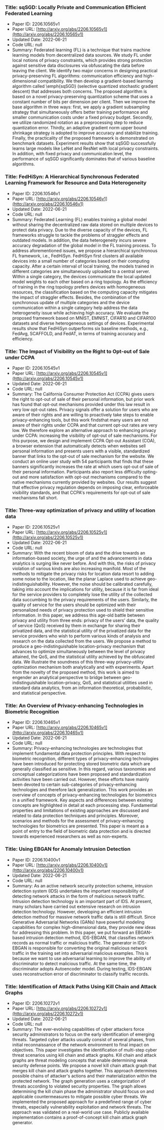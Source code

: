 ### Title: sqSGD: Locally Private and Communication Efficient Federated Learning
* Paper ID: 2206.10565v1
* Paper URL: [http://arxiv.org/abs/2206.10565v1](http://arxiv.org/abs/2206.10565v1)
* Updated Date: 2022-06-21
* Code URL: null
* Summary: Federated learning (FL) is a technique that trains machine learning models
from decentralized data sources. We study FL under local notions of privacy
constraints, which provides strong protection against sensitive data
disclosures via obfuscating the data before leaving the client. We identify two
major concerns in designing practical privacy-preserving FL algorithms:
communication efficiency and high-dimensional compatibility. We then develop a
gradient-based learning algorithm called \emph{sqSGD} (selective quantized
stochastic gradient descent) that addresses both concerns. The proposed
algorithm is based on a novel privacy-preserving quantization scheme that uses
a constant number of bits per dimension per client. Then we improve the base
algorithm in three ways: first, we apply a gradient subsampling strategy that
simultaneously offers better training performance and smaller communication
costs under a fixed privacy budget. Secondly, we utilize randomized rotation as
a preprocessing step to reduce quantization error. Thirdly, an adaptive
gradient norm upper bound shrinkage strategy is adopted to improve accuracy and
stabilize training. Finally, the practicality of the proposed framework is
demonstrated on benchmark datasets. Experiment results show that sqSGD
successfully learns large models like LeNet and ResNet with local privacy
constraints. In addition, with fixed privacy and communication level, the
performance of sqSGD significantly dominates that of various baseline
algorithms.

### Title: FedHiSyn: A Hierarchical Synchronous Federated Learning Framework for Resource and Data Heterogeneity
* Paper ID: 2206.10546v1
* Paper URL: [http://arxiv.org/abs/2206.10546v1](http://arxiv.org/abs/2206.10546v1)
* Updated Date: 2022-06-21
* Code URL: null
* Summary: Federated Learning (FL) enables training a global model without sharing the
decentralized raw data stored on multiple devices to protect data privacy. Due
to the diverse capacity of the devices, FL frameworks struggle to tackle the
problems of straggler effects and outdated models. In addition, the data
heterogeneity incurs severe accuracy degradation of the global model in the FL
training process. To address aforementioned issues, we propose a hierarchical
synchronous FL framework, i.e., FedHiSyn. FedHiSyn first clusters all available
devices into a small number of categories based on their computing capacity.
After a certain interval of local training, the models trained in different
categories are simultaneously uploaded to a central server. Within a single
category, the devices communicate the local updated model weights to each other
based on a ring topology. As the efficiency of training in the ring topology
prefers devices with homogeneous resources, the classification based on the
computing capacity mitigates the impact of straggler effects. Besides, the
combination of the synchronous update of multiple categories and the device
communication within a single category help address the data heterogeneity
issue while achieving high accuracy. We evaluate the proposed framework based
on MNIST, EMNIST, CIFAR10 and CIFAR100 datasets and diverse heterogeneous
settings of devices. Experimental results show that FedHiSyn outperforms six
baseline methods, e.g., FedAvg, SCAFFOLD, and FedAT, in terms of training
accuracy and efficiency.

### Title: The Impact of Visibility on the Right to Opt-out of Sale under CCPA
* Paper ID: 2206.10545v1
* Paper URL: [http://arxiv.org/abs/2206.10545v1](http://arxiv.org/abs/2206.10545v1)
* Updated Date: 2022-06-21
* Code URL: null
* Summary: The California Consumer Protection Act (CCPA) gives users the right to
opt-out of sale of their personal information, but prior work has found that
opt-out mechanisms provided under this law result in very low opt-out rates.
Privacy signals offer a solution for users who are aware of their rights and
are willing to proactively take steps to enable privacy-enhancing tools, but
this work findsthat many users are not aware of their rights under CCPA and
that current opt-out rates are very low. We therefore explore an alternative
approach to enhancing privacy under CCPA: increasing the visibility of opt-out
of sale mechanisms. For this purpose, we design and implement CCPA Opt-out
Assistant (COA), a browser extension that automatically detects when websites
sell personal information and presents users with a visible, standardized
banner that links to the opt-out of sale mechanism for the website. We conduct
an online user study with 54 participants that finds that these banners
significantly increases the rate at which users opt-out of sale of their
personal information. Participants also report less difficulty opting-out and
more satisfaction with opt-out mechanisms compared to the native mechanisms
currently provided by websites. Our results suggest that effective privacy
regulation depends on imposing clear, enforceable visibility standards, and
that CCPA's requirements for opt-out of sale mechanisms fall short.

### Title: Three-way optimization of privacy and utility of location data
* Paper ID: 2206.10525v1
* Paper URL: [http://arxiv.org/abs/2206.10525v1](http://arxiv.org/abs/2206.10525v1)
* Updated Date: 2022-06-21
* Code URL: null
* Summary: With the recent bloom of data and the drive towards an information-based
society, the urge of and the advancements in data analytics is surging like
never before. And with this, the risks of privacy violation of various kinds
are also increasing manifold. Most of the methods to mitigate the privacy risks
for location data resort to adding some noise to the location, like the planar
Laplace used to achieve geo-indistinguishability. However, the noise should be
calibrated carefully, taking into account the implications for utility, because
it is far from ideal for the service providers to completely lose the utility
of the collected data succumbing to the privacy requirements of the users.
Similarly, the quality of service for the users should be optimized with their
personalized needs of privacy protection used to shield their sensitive
information. In this paper, we address this age-old battle between privacy and
utility from three ends: privacy of the users' data, the quality of service
(QoS) received by them in exchange for sharing their privatized data, and the
statistical utility of the privatized data for the service providers who wish
to perform various kinds of analysis and research on the data collected from
the users. We propose a method to produce a geo-indistinguishable
location-privacy mechanism that advances to optimize simultaneously between the
level of privacy attained, the QoS, and the statistical utility achieved by the
obfuscated data. We illustrate the soundness of this three-way privacy-utility
optimization mechanism both analytically and with experiments. Apart from the
novelty of the proposed method, this work is aimed to engender an analytical
perspective to bridge between geo-indistinguishable location-privacy, QoS, and
statistical utilities used in standard data analytics, from an information
theoretical, probabilistic, and statistical perspective.

### Title: An Overview of Privacy-enhancing Technologies in Biometric Recognition
* Paper ID: 2206.10465v1
* Paper URL: [http://arxiv.org/abs/2206.10465v1](http://arxiv.org/abs/2206.10465v1)
* Updated Date: 2022-06-21
* Code URL: null
* Summary: Privacy-enhancing technologies are technologies that implement fundamental
data protection principles. With respect to biometric recognition, different
types of privacy-enhancing technologies have been introduced for protecting
stored biometric data which are generally classified as sensitive. In this
regard, various taxonomies and conceptual categorizations have been proposed
and standardization activities have been carried out. However, these efforts
have mainly been devoted to certain sub-categories of privacy-enhancing
technologies and therefore lack generalization. This work provides an overview
of concepts of privacy-enhancing technologies for biometrics in a unified
framework. Key aspects and differences between existing concepts are
highlighted in detail at each processing step. Fundamental properties and
limitations of existing approaches are discussed and related to data protection
techniques and principles. Moreover, scenarios and methods for the assessment
of privacy-enhancing technologies for biometrics are presented. This paper is
meant as a point of entry to the field of biometric data protection and is
directed towards experienced researchers as well as non-experts.

### Title: Using EBGAN for Anomaly Intrusion Detection
* Paper ID: 2206.10400v1
* Paper URL: [http://arxiv.org/abs/2206.10400v1](http://arxiv.org/abs/2206.10400v1)
* Updated Date: 2022-06-21
* Code URL: null
* Summary: As an active network security protection scheme, intrusion detection system
(IDS) undertakes the important responsibility of detecting network attacks in
the form of malicious network traffic. Intrusion detection technology is an
important part of IDS. At present, many scholars have carried out extensive
research on intrusion detection technology. However, developing an efficient
intrusion detection method for massive network traffic data is still difficult.
Since Generative Adversarial Networks (GANs) have powerful modeling
capabilities for complex high-dimensional data, they provide new ideas for
addressing this problem. In this paper, we put forward an EBGAN-based intrusion
detection method, IDS-EBGAN, that classifies network records as normal traffic
or malicious traffic. The generator in IDS-EBGAN is responsible for converting
the original malicious network traffic in the training set into adversarial
malicious examples. This is because we want to use adversarial learning to
improve the ability of discriminator to detect malicious traffic. At the same
time, the discriminator adopts Autoencoder model. During testing, IDS-EBGAN
uses reconstruction error of discriminator to classify traffic records.

### Title: Identification of Attack Paths Using Kill Chain and Attack Graphs
* Paper ID: 2206.10272v1
* Paper URL: [http://arxiv.org/abs/2206.10272v1](http://arxiv.org/abs/2206.10272v1)
* Updated Date: 2022-06-21
* Code URL: null
* Summary: The ever-evolving capabilities of cyber attackers force security
administrators to focus on the early identification of emerging threats.
Targeted cyber attacks usually consist of several phases, from initial
reconnaissance of the network environment to final impact on objectives. This
paper investigates the identification of multi-step cyber threat scenarios
using kill chain and attack graphs. Kill chain and attack graphs are threat
modeling concepts that enable determining weak security defense points. We
propose a novel kill chain attack graph that merges kill chain and attack
graphs together. This approach determines possible chains of attacker's actions
and their materialization within the protected network. The graph generation
uses a categorization of threats according to violated security properties. The
graph allows determining the kill chain phase the administrator should focus on
and applicable countermeasures to mitigate possible cyber threats. We
implemented the proposed approach for a predefined range of cyber threats,
especially vulnerability exploitation and network threats. The approach was
validated on a real-world use case. Publicly available implementation contains
a proof-of-concept kill chain attack graph generator.

